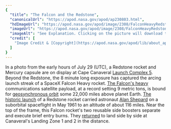 ```yaml
---
{
  "title": "The Falcon and the Redstone",
  "canonicalUrl": "https://apod.nasa.gov/apod/ap230803.html",
  "hdImageUrl": "https://apod.nasa.gov/apod/image/2308/FalconHeavyRedstoneHaskell.jpeg",
  "imageUrl": "https://apod.nasa.gov/apod/image/2308/FalconHeavyRedstoneHaskell1024.jpeg",
  "imageAlt": "See Explanation. Clicking on the picture will download the highest resolution version available.",
  "credit": [
    "Image Credit & [Copyright](https://apod.nasa.gov/apod/lib/about_apod.html#srapply): Matt Haskell"
  ]
}
---
```


In a photo from the early hours of July 29 (UTC), a Redstone rocket and Mercury capsule are on display at Cape Canaveral [Launch Complex 5](https://en.wikipedia.org/wiki/Cape_Canaveral_Launch_Complex_5). Beyond the Redstone, the 8 minute long exposure has captured the arcing launch streak of a SpaceX Falcon Heavy rocket. [The Falcon's heavy](https://spaceflightnow.com/2023/07/29/falcon-heavy-launches-heaviest-commercial-communications-satellite-yet/) communications satellite payload, at a record setting 9 metric tons, is bound for [geosynchronous orbit](https://solarsystem.nasa.gov/basics/chapter5-1/) some 22,000 miles above planet Earth. [The historic launch](https://apod.nasa.gov/apod/ap210507.html) of a Redstone rocket carried astronaut [Alan Shepard](https://www.nasa.gov/image-feature/60-years-ago-alan-shepard-becomes-the-first-american-in-space) on a suborbital spaceflight in May 1961 to an altitude of about 116 miles. Near the top of the frame, this Falcon rocket's two reusable side boosters separate and execute brief entry burns. They [returned](https://apod.nasa.gov/apod/ap180113.html) to land side by side at Canaveral's Landing Zone 1 and 2 in the distance.

